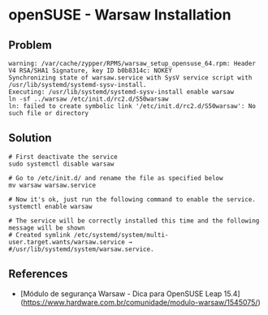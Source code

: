 # openSUSE - Warsaw Installation

## Problem

```
warning: /var/cache/zypper/RPMS/warsaw_setup_opensuse_64.rpm: Header V4 RSA/SHA1 Signature, key ID b0b8314c: NOKEY
Synchronizing state of warsaw.service with SysV service script with /usr/lib/systemd/systemd-sysv-install.
Executing: /usr/lib/systemd/systemd-sysv-install enable warsaw
ln -sf ../warsaw /etc/init.d/rc2.d/S50warsaw
ln: failed to create symbolic link '/etc/init.d/rc2.d/S50warsaw': No such file or directory
```

## Solution

```
# First deactivate the service
sudo systemctl disable warsaw

# Go to /etc/init.d/ and rename the file as specified below
mv warsaw warsaw.service

# Now it's ok, just run the following command to enable the service.
systemctl enable warsaw

# The service will be correctly installed this time and the following message will be shown
# Created symlink /etc/systemd/system/multi-user.target.wants/warsaw.service → #/usr/lib/systemd/system/warsaw.service.
```

## References

- [Módulo de segurança Warsaw - Dica para OpenSUSE Leap 15.4] (https://www.hardware.com.br/comunidade/modulo-warsaw/1545075/)


